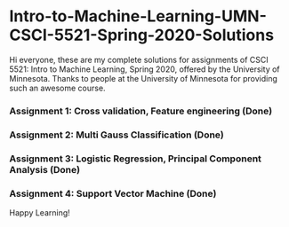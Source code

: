 # Intro-to-Machine-Learning-UMN-CSCI-5521-Spring-2020-Solutions
Hi everyone, these are my complete solutions for assignments of CSCI 5521: Intro to Machine Learning, Spring 2020, offered by the University of Minnesota. Thanks to people at the University of Minnesota for providing such an awesome course.

### Assignment 1: Cross validation, Feature engineering (Done)
### Assignment 2: Multi Gauss Classification (Done)
### Assignment 3: Logistic Regression, Principal Component Analysis (Done)
### Assignment 4: Support Vector Machine (Done)

Happy Learning!
